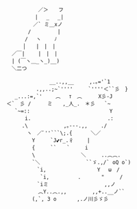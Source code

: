 ```
　　　  　　／＞　　フ
　　　 　　| 　_　 _|
　 　　 　／` ミ＿xノ
　　 　 /　　　 　 |
　　　 /　 ヽ　　 ﾉ
　 　 │　　|　|　|
　／￣|　　 |　|　|
　| (￣ヽ＿_ヽ_)__)
　＼二つ

              __..,,__　　　,.｡='`1
　　　　   .,,..;~`''''　　　`''''＜``彡　}
　 _...:=,`'　 　︵　 т　︵　　  X彡-J
＜`　彡 /　  　ミ　　,_人_.　＊彡   `~
　 `~=::　　　 　　　　　　 　　　    Y
　　 　i.　　　　　　　　　　　　     .:
　　　.\　　　　　　　,｡---.,,　　 ./
　　　　ヽ　／ﾞ''```\;.{　　　 ＼／
　　　　　Y　　　`J💕r_.彳　 　|
　　　　　{　　　``　　`　　　i
　　　　　\　　　　　　　　　＼　　　..︵︵.
　　　　　`＼　　　　　　　　　``ゞ.,/` oQ o`)
　　　　　　`i,　　　　　　　　　　Y　 ω　/
　　　　 　　`i,　　　 　　.　　　　"　　　/
　　　　　　`iミ　　　　　　　　　　　,,ノ
　　　　 　 ︵Y..︵.,,　　　　　,,+..__ノ``
　　　　　(,`, З о　　　　,.ノ川彡ゞ彡　
```
<!--

⡴⠑⡄⠀⠀⠀⠀⠀⠀⠀ ⣀⣀⣤⣤⣤⣀⡀
⠸⡇⠀⠿⡀⠀⠀⠀⣀⡴⢿⣿⣿⣿⣿⣿⣿⣿⣷⣦⡀
⠀⠀⠀⠀⠑⢄⣠⠾⠁⣀⣄⡈⠙⣿⣿⣿⣿⣿⣿⣿⣿⣆
⠀⠀⠀⠀⢀⡀⠁⠀⠀⠈⠙⠛⠂⠈⣿⣿⣿⣿⣿⠿⡿⢿⣆
⠀⠀⠀⢀⡾⣁⣀⠀⠴⠂⠙⣗⡀⠀⢻⣿⣿⠭⢤⣴⣦⣤⣹⠀⠀⠀⢀⢴⣶⣆
⠀⠀⢀⣾⣿⣿⣿⣷⣮⣽⣾⣿⣥⣴⣿⣿⡿⢂⠔⢚⡿⢿⣿⣦⣴⣾⠸⣼⡿
⠀⢀⡞⠁⠙⠻⠿⠟⠉⠀⠛⢹⣿⣿⣿⣿⣿⣌⢤⣼⣿⣾⣿⡟⠉
⠀⣾⣷⣶⠇⠀⠀⣤⣄⣀⡀⠈⠻⣿⣿⣿⣿⣿⣿⣿⣿⣿⣿⡇
⠀⠉⠈⠉⠀⠀⢦⡈⢻⣿⣿⣿⣶⣶⣶⣶⣤⣽⡹⣿⣿⣿⣿⡇
⠀⠀⠀⠀⠀⠀⠀⠉⠲⣽⡻⢿⣿⣿⣿⣿⣿⣿⣷⣜⣿⣿⣿⡇
⠀⠀ ⠀⠀⠀⠀⠀⢸⣿⣿⣷⣶⣮⣭⣽⣿⣿⣿⣿⣿⣿⣿⠇
⠀⠀⠀⠀⠀⠀⣀⣀⣈⣿⣿⣿⣿⣿⣿⣿⣿⣿⣿⣿⣿⣿⠇
⠀⠀⠀⠀⠀⠀⢿⣿⣿⣿⣿⣿⣿⣿⣿⣿⣿⣿⣿⣿⣿⠃

                                                          ..
                               ,,,                         MM .M
                           ,!MMMMMMM!,                     MM MM  ,.
   ., .M                .MMMMMMMMMMMMMMMM.,          'MM.  MM MM .M'
 . M: M;  M          .MMMMMMMMMMMMMMMMMMMMMM,          'MM,:M M'!M'
;M MM M: .M        .MMMMMMMMMMMMMMMMMMMMMMMMMM,         'MM'...'M
 M;MM;M :MM      .MMMMMMMMMMMMMMMMMMMMMMMMMMMMMM.       .MMMMMMMM
 'M;M'M MM      MMMMMM  MMMMMMMMMMMMMMMMM  MMMMMM.    ,,M.M.'MMM'
  MM'MMMM      MMMMMM @@ MMMMMMMMMMMMMMM @@ MMMMMMM.'M''MMMM;MM'
 MM., ,MM     MMMMMMMM  MMMMMMMMMMMMMMMMM  MMMMMMMMM      '.MMM
 'MM;MMMMMMMM.MMMMMMMMMMMMMMMMMMMMMMMMMMMMMMMMMMMMMM.      'MMM
  ''.'MMM'  .MMMMMMMMMMMMMMMMMMMMMMMMMMMMMMMMMMMMMMMM       MMMM
   MMC      MMMMMMMMMMMMMMMMMMMMMMMMMMMMMMMMMMMMMMMMM.      'MMMM
  .MM      :MMMMMMMMMMMMMMMMMMMMMMMMMMMMMMMMMMMMM''MMM       MMMMM
  MMM      :M  'MMMMMMMMMMMMM.MMMMM.MMMMMMMMMM'.MM  MM:M.    'MMMMM
 .MMM   ...:M: :M.'MMMMMMMMMMMMMMMMMMMMMMMMM'.M''   MM:MMMMMMMMMMMM'
AMMM..MMMMM:M.    :M.'MMMMMMMMMMMMMMMMMMMM'.MM'     MM''''''''''''
MMMMMMMMMMM:MM     'M'.M'MMMMMMMMMMMMMM'.MC'M'     .MM
 '''''''''':MM.       'MM!M.'M-M-M-M'M.'MM'        MMM
            MMM.            'MMMM!MMMM'            .MM
             MMM.             '''   ''            .MM'
              MMM.                               MMM'
               MMMM            ,.J.JJJJ.       .MMM'
                MMMM.       'JJJJJJJ'JJJM   CMMMMM
                  MMMMM.    'JJJJJJJJ'JJJ .MMMMM'
                    MMMMMMMM.'  'JJJJJ'JJMMMMM'
                      'MMMMMMMMM'JJJJJ JJJJJ'
                         ''MMMMMMJJJJJJJJJJ'
                                 'JJJJJJJJ'
-->


<!--
```
```
-->
